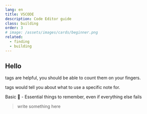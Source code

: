 ```yaml
---
lang: en
title: VSCODE
description: Code Editor guide
class: building
order: 3
# image: /assets/images/cards/beginner.png
related:
  - finding
  - building
---
```


## Hello

tags are helpful, you should be able to count them on your fingers.

tags would tell you about what to use a specific note for. 

<aside markdown="1" class="pquote">
  
  Basic 🦄
    - Essential things to remember, even if everything else fails

</aside>


> write something here
